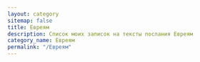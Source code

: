 ```yaml
---
layout: category
sitemap: false
title: Евреям
description: Список моих записок на тексты послания Евреям
category_name: Евреям
permalink: "/Евреям"
---
```

